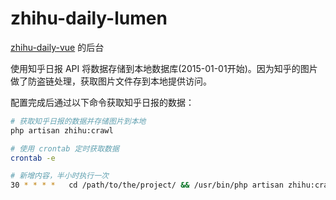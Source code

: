 # zhihu-daily-lumen

[zhihu-daily-vue](https://github.com/poplary/zhihu-daily-vue) 的后台

使用知乎日报 API 将数据存储到本地数据库(2015-01-01开始)。因为知乎的图片做了防盗链处理，获取图片文件存到本地提供访问。

配置完成后通过以下命令获取知乎日报的数据：

``` bash
# 获取知乎日报的数据并存储图片到本地
php artisan zhihu:crawl

# 使用 crontab 定时获取数据
crontab -e

# 新增内容，半小时执行一次
30 * * * *   cd /path/to/the/project/ && /usr/bin/php artisan zhihu:crawl

```

